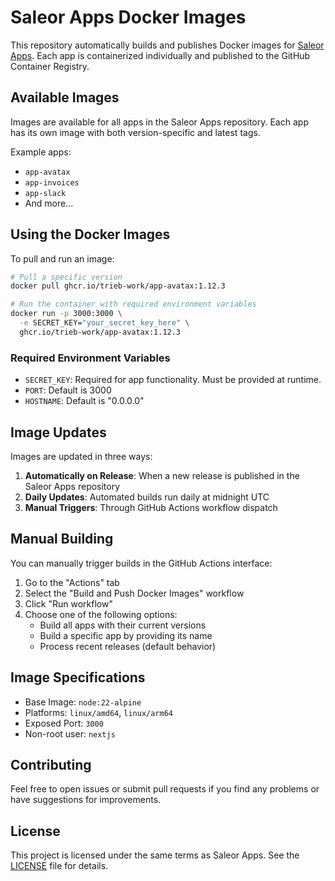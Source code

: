 # Saleor Apps Docker Images

This repository automatically builds and publishes Docker images for [Saleor Apps](https://github.com/saleor/apps). Each app is containerized individually and published to the GitHub Container Registry.

## Available Images

Images are available for all apps in the Saleor Apps repository. Each app has its own image with both version-specific and latest tags.

Example apps:
- `app-avatax`
- `app-invoices`
- `app-slack`
- And more...

## Using the Docker Images

To pull and run an image:

```bash
# Pull a specific version
docker pull ghcr.io/trieb-work/app-avatax:1.12.3

# Run the container with required environment variables
docker run -p 3000:3000 \
  -e SECRET_KEY="your_secret_key_here" \
  ghcr.io/trieb-work/app-avatax:1.12.3
```

### Required Environment Variables

- `SECRET_KEY`: Required for app functionality. Must be provided at runtime.
- `PORT`: Default is 3000
- `HOSTNAME`: Default is "0.0.0.0"

## Image Updates

Images are updated in three ways:

1. **Automatically on Release**: When a new release is published in the Saleor Apps repository
2. **Daily Updates**: Automated builds run daily at midnight UTC
3. **Manual Triggers**: Through GitHub Actions workflow dispatch

## Manual Building

You can manually trigger builds in the GitHub Actions interface:

1. Go to the "Actions" tab
2. Select the "Build and Push Docker Images" workflow
3. Click "Run workflow"
4. Choose one of the following options:
   - Build all apps with their current versions
   - Build a specific app by providing its name
   - Process recent releases (default behavior)

## Image Specifications

- Base Image: `node:22-alpine`
- Platforms: `linux/amd64`, `linux/arm64`
- Exposed Port: `3000`
- Non-root user: `nextjs`

## Contributing

Feel free to open issues or submit pull requests if you find any problems or have suggestions for improvements.

## License

This project is licensed under the same terms as Saleor Apps. See the [LICENSE](https://github.com/saleor/apps/blob/main/LICENSE) file for details.
